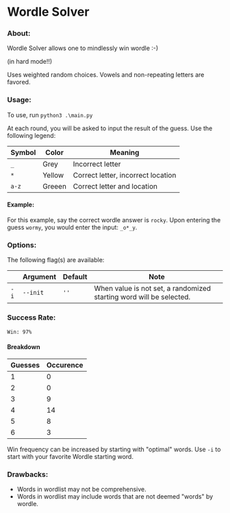 # Wordle Solver
### About: 
Wordle Solver allows one to mindlessly win wordle :-)

(in hard mode!!)

Uses weighted random choices. Vowels and non-repeating letters are favored.
### Usage:
To use, run  `python3 .\main.py`

At each round, you will be asked to input the result of the guess. Use the following legend:

| Symbol | Color  | Meaning                            |
|--------|--------|------------------------------------|
| `_`    | Grey   | Incorrect letter                   |
| `*`    | Yellow | Correct letter, incorrect location |
| `a-z`  | Greeen | Correct letter and location        |
#### Example:

For this example, say the correct wordle answer is `rocky`. Upon entering the guess `wormy`, you would enter the input: `_o*_y`.

### Options:
The following flag(s) are available:

|    | Argument | Default | Note                                                                |
|----|----------|---------|---------------------------------------------------------------------|
| `-i` | `--init`   | `''`      | When value is not set, a randomized starting word will be selected. |

### Success Rate:
    Win: 97%

#### Breakdown
| Guesses | Occurence |
|---------|-----------|
| 1       | 0         |
| 2       | 0         |
| 3       | 9         |
| 4       | 14        |
| 5       | 8         |
| 6       | 3         |

Win frequency can be increased by starting with "optimal" words. Use `-i` to start with your favorite Wordle starting word.

### Drawbacks:
- Words in wordlist may not be comprehensive.
- Words in wordlist may include words that are not deemed "words" by wordle.